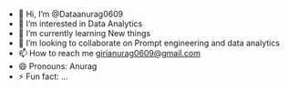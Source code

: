 - 👋 Hi, I’m @Dataanurag0609
- 👀 I’m interested in Data Analytics
- 🌱 I’m currently learning New things
- 💞️ I’m looking to collaborate on Prompt engineering and data analytics
- 📫 How to reach me girianurag0609@gmail.com
- 😄 Pronouns: Anurag
- ⚡ Fun fact: ...

<!---
Dataanurag0609/Dataanurag0609 is a ✨ special ✨ repository because its `README.md` (this file) appears on your GitHub profile.
You can click the Preview link to take a look at your changes.
--->
